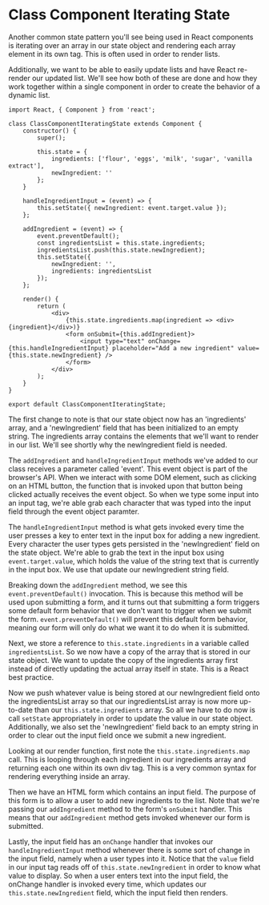 # Class Component Iterating State

Another common state pattern you'll see being used in React components is iterating over an array in our state object and rendering each array element in
its own tag. This is often used in order to render lists. 

Additionally, we want to be able to easily update lists and have React re-render our updated list. We'll see how both of these are done and how they work
together within a single component in order to create the behavior of a dynamic list. 

```
import React, { Component } from 'react';

class ClassComponentIteratingState extends Component {
    constructor() {
        super();

        this.state = {
            ingredients: ['flour', 'eggs', 'milk', 'sugar', 'vanilla extract'],
            newIngredient: ''
        };
    }

    handleIngredientInput = (event) => {
        this.setState({ newIngredient: event.target.value });
    };

    addIngredient = (event) => {
        event.preventDefault();
        const ingredientsList = this.state.ingredients;
        ingredientsList.push(this.state.newIngredient);
        this.setState({
            newIngredient: '',
            ingredients: ingredientsList
        });
    };

    render() {
        return (
            <div>
                {this.state.ingredients.map(ingredient => <div>{ingredient}</div>)}
                <form onSubmit={this.addIngredient}>
                    <input type="text" onChange={this.handleIngredientInput} placeholder="Add a new ingredient" value={this.state.newIngredient} />
                </form>
            </div>
        );
    }
}

export default ClassComponentIteratingState;
```

The first change to note is that our state object now has an 'ingredients' array, and a 'newIngredient' field that has been initialized to an empty string.
The ingredients array contains the elements that we'll want to render in our list. We'll see shortly why the newIngredient field is needed.

The `addIngredient` and `handleIngredientInput` methods we've added to our class receives a parameter called 'event'. This event object is part of the browser's API. When we interact
with some DOM element, such as clicking on an HTML button, the function that is invoked upon that button being clicked actually receives the event object.
So when we type some input into an input tag, we're able grab each character that was typed into the input field through the event object paramter.

The `handleIngredientInput` method is what gets invoked every time the user presses a key to enter text in the input box for adding a new ingredient. Every
character the user types gets persisted in the 'newIngredient' field on the state object. We're able to grab the text in the input box using `event.target.value`,
which holds the value of the string text that is currently in the input box. We use that update our newIngredient string field.

Breaking down the `addIngredient` method, we see this `event.preventDefault()` invocation. This is because this method will be used upon submitting a
form, and it turns out that submitting a form triggers some default form behavior that we don't want to trigger when we submit the form. `event.preventDefault()`
will prevent this default form behavior, meaning our form will only do what we want it to do when it is submitted. 

Next, we store a reference to `this.state.ingredients` in a variable called `ingredientsList`. So we now have a copy of the array that is stored in our state
object. We want to update the copy of the ingredients array first instead of directly updating the actual array itself in state. This is a React best practice.

Now we push whatever value is being stored at our newIngredient field onto the ingredientsList array so that our ingredientsList array is now more up-to-date
than our `this.state.ingredients` array. So all we have to do now is call `setState` appropriately in order to update the value in our state object. Additionally,
we also set the 'newIngredient' field back to an empty string in order to clear out the input field once we submit a new ingredient.

Looking at our render function, first note the `this.state.ingredients.map` call. This is looping through each ingredient in our ingredients array and returning
each one within its own div tag. This is a very common syntax for rendering everything inside an array. 

Then we have an HTML form which contains an input field. The purpose of this form is to allow a user to add new ingredients to the list. Note that we're passing
our `addIngredient` method to the form's `onSubmit` handler. This means that our `addIngredient` method gets invoked whenever our form is submitted.

Lastly, the input field has an `onChange` handler that invokes our `handleIngredientInput` method whenever there is some sort of change in the input field, namely
when a user types into it. Notice that the `value` field in our input tag reads off of `this.state.newIngredient` in order to know what value to display. So when
a user enters text into the input field, the onChange handler is invoked every time, which updates our `this.state.newIngredient` field, which the input field
then renders. 
